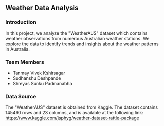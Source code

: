## Weather Data Analysis

### Introduction
In this project, we analyze the "WeatherAUS" dataset which contains weather observations from numerous Australian weather stations. We explore the data to identify trends and insights about the weather patterns in Australia.

### Team Members
* Tanmay Vivek Kshirsagar
* Sudhanshu Deshpande
* Shreyas Sunku Padmanabha

### Data Source
The "WeatherAUS" dataset is obtained from Kaggle. The dataset contains 145460 rows and 23 columns, and is available at the following link: https://www.kaggle.com/jsphyg/weather-dataset-rattle-package
